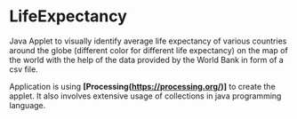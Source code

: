 # LifeExpectancy
Java Applet to visually identify average life expectancy of various countries around the globe (different color for different life expectancy) on the map of the world with the help of the data provided by the World Bank in form of a csv file.

Application is using **[Processing(https://processing.org/)]** to create the applet. It also involves extensive usage of collections in java programming language.
